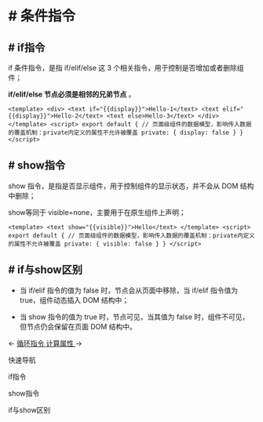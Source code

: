<!-- 源地址: https://iot.mi.com/vela/quickapp/zh/guide/framework/template/if.html -->

# # 条件指令

## # if指令

if 条件指令，是指 if/elif/else 这 3 个相关指令，用于控制是否增加或者删除组件；

**if/elif/else 节点必须是相邻的兄弟节点** 。

``` <template> <div> <text if="{{display}}">Hello-1</text> <text elif="{{display}}">Hello-2</text> <text else>Hello-3</text> </div> </template> <script> export default { // 页面级组件的数据模型，影响传入数据的覆盖机制：private内定义的属性不允许被覆盖 private: { display: false } } </script> ```

## # show指令

show 指令，是指是否显示组件，用于控制组件的显示状态，并不会从 DOM 结构中删除；

show等同于 visible=none，主要用于在原生组件上声明；

``` <template> <text show="{{visible}}">Hello</text> </template> <script> export default { // 页面级组件的数据模型，影响传入数据的覆盖机制：private内定义的属性不允许被覆盖 private: { visible: false } } </script> ```

## # if与show区别

  * 当 if/elif 指令的值为 false 时，节点会从页面中移除，当 if/elif 指令值为 true，组件动态插入 DOM 结构中；

  * 当 show 指令的值为 true 时，节点可见，当其值为 false 时，组件不可见，但节点仍会保留在页面 DOM 结构中。

← [ 循环指令 ](</vela/quickapp/zh/guide/framework/template/for.html>) [ 计算属性 ](</vela/quickapp/zh/guide/framework/template/computed.html>) → 

快速导航

if指令

show指令

if与show区别

